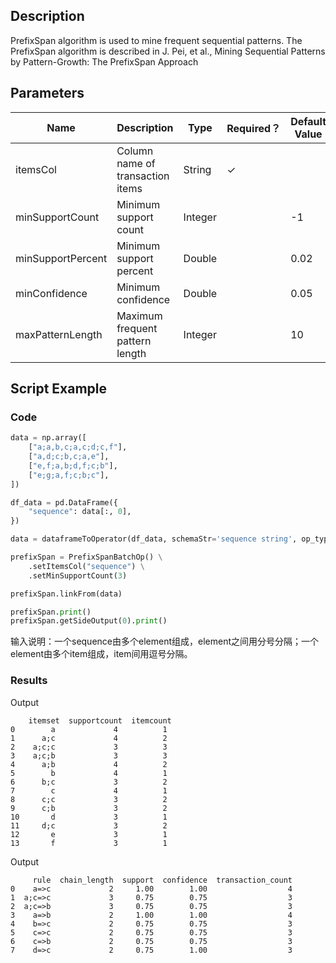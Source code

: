 ## Description
PrefixSpan algorithm is used to mine frequent sequential patterns.
 The PrefixSpan algorithm is described in J. Pei, et al.,
 Mining Sequential Patterns by Pattern-Growth: The PrefixSpan Approach

## Parameters
| Name | Description | Type | Required？ | Default Value |
| --- | --- | --- | --- | --- |
| itemsCol | Column name of transaction items | String | ✓ |  |
| minSupportCount | Minimum support count | Integer |  | -1 |
| minSupportPercent | Minimum support percent | Double |  | 0.02 |
| minConfidence | Minimum confidence | Double |  | 0.05 |
| maxPatternLength | Maximum frequent pattern length | Integer |  | 10 |

## Script Example
### Code
```python
data = np.array([
    ["a;a,b,c;a,c;d;c,f"],
    ["a,d;c;b,c;a,e"],
    ["e,f;a,b;d,f;c;b"],
    ["e;g;a,f;c;b;c"],
])

df_data = pd.DataFrame({
    "sequence": data[:, 0],
})

data = dataframeToOperator(df_data, schemaStr='sequence string', op_type='batch')

prefixSpan = PrefixSpanBatchOp() \
    .setItemsCol("sequence") \
    .setMinSupportCount(3)

prefixSpan.linkFrom(data)

prefixSpan.print()
prefixSpan.getSideOutput(0).print()
```

输入说明：一个sequence由多个element组成，element之间用分号分隔；一个element由多个item组成，item间用逗号分隔。

### Results

Output
```
    itemset  supportcount  itemcount
0        a             4          1
1      a;c             4          2
2    a;c;c             3          3
3    a;c;b             3          3
4      a;b             4          2
5        b             4          1
6      b;c             3          2
7        c             4          1
8      c;c             3          2
9      c;b             3          2
10       d             3          1
11     d;c             3          2
12       e             3          1
13       f             3          1
```

Output

```
     rule  chain_length  support  confidence  transaction_count
0    a=>c             2     1.00        1.00                  4
1  a;c=>c             3     0.75        0.75                  3
2  a;c=>b             3     0.75        0.75                  3
3    a=>b             2     1.00        1.00                  4
4    b=>c             2     0.75        0.75                  3
5    c=>c             2     0.75        0.75                  3
6    c=>b             2     0.75        0.75                  3
7    d=>c             2     0.75        1.00                  3
```

